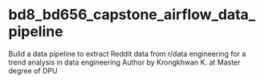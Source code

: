 # bd8_bd656_capstone_airflow_data_pipeline
Build a data pipeline to extract Reddit data from r/data engineering for a trend analysis in data engineering
Author by Krongkhwan K. at Master degree of DPU
